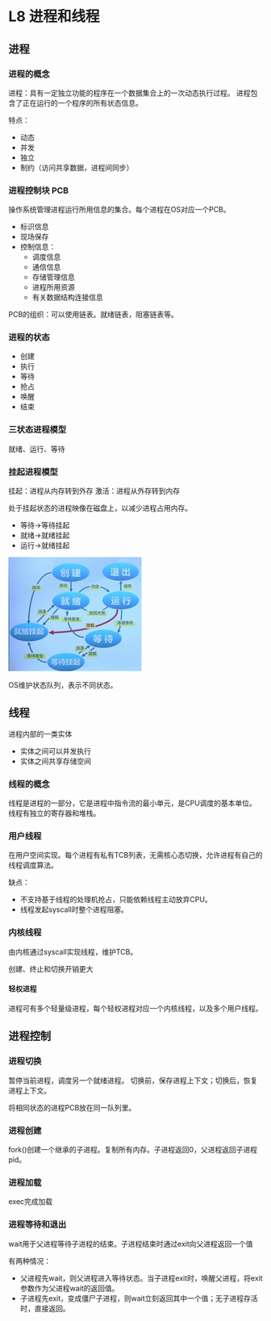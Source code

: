 # L8 进程和线程

## 进程

### 进程的概念

进程：具有一定独立功能的程序在一个数据集合上的一次动态执行过程。 进程包含了正在运行的一个程序的所有状态信息。

特点：
- 动态
- 并发
- 独立
- 制约（访问共享数据，进程间同步）

### 进程控制块 PCB

操作系统管理进程运行所用信息的集合。每个进程在OS对应一个PCB。

- 标识信息
- 现场保存
- 控制信息：
    + 调度信息
    + 通信信息
    + 存储管理信息
    + 进程所用资源
    + 有关数据结构连接信息

PCB的组织：可以使用链表。就绪链表，阻塞链表等。

### 进程的状态

- 创建
- 执行
- 等待
- 抢占
- 唤醒
- 结束

### 三状态进程模型

就绪、运行、等待

### 挂起进程模型

挂起：进程从内存转到外存
激活：进程从外存转到内存

处于挂起状态的进程映像在磁盘上，以减少进程占用内存。

- 等待->等待挂起
- 就绪->就绪挂起
- 运行->就绪挂起

![](_v_images/20200316102826038_1594367472.png)

OS维护状态队列，表示不同状态。

## 线程

进程内部的一类实体
- 实体之间可以并发执行
- 实体之间共享存储空间

### 线程的概念

线程是进程的一部分，它是进程中指令流的最小单元，是CPU调度的基本单位。线程有独立的寄存器和堆栈。

### 用户线程

在用户空间实现。每个进程有私有TCB列表，无需核心态切换，允许进程有自己的线程调度算法。

缺点：
- 不支持基于线程的处理机抢占，只能依赖线程主动放弃CPU。
- 线程发起syscall时整个进程阻塞。

### 内核线程

由内核通过syscall实现线程，维护TCB。

创建、终止和切换开销更大

#### 轻权进程

进程可有多个轻量级进程，每个轻权进程对应一个内核线程，以及多个用户线程。

## 进程控制

### 进程切换

暂停当前进程，调度另一个就绪进程。 切换前，保存进程上下文；切换后，恢复进程上下文。

将相同状态的进程PCB放在同一队列里。

### 进程创建

fork()创建一个继承的子进程。复制所有内存。子进程返回0，父进程返回子进程pid。

### 进程加载

exec完成加载

### 进程等待和退出

wait用于父进程等待子进程的结束。子进程结束时通过exit向父进程返回一个值

有两种情况：
- 父进程先wait，则父进程进入等待状态。当子进程exit时，唤醒父进程，将exit参数作为父进程wait的返回值。
- 子进程先exit，变成僵尸子进程，则wait立刻返回其中一个值；无子进程存活时，直接返回。